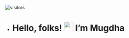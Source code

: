 ![visitors](https://visitor-badge.glitch.me/badge?page_id=mugdha273.mugdha273)
- # Hello, folks! <img src="https://raw.githubusercontent.com/MartinHeinz/MartinHeinz/master/wave.gif" width="30px"> I’m Mugdha 



